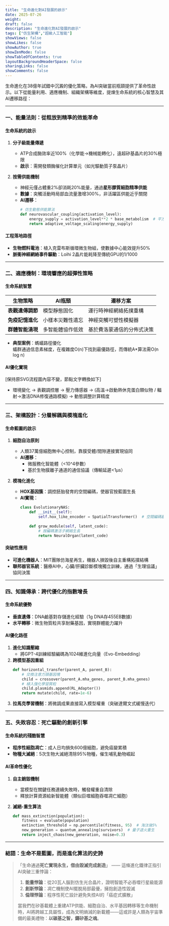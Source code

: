 ```yaml
---
title: "生命進化對AI發展的啟示"
date: 2025-07-26
weight: 
draft: false
description: "生命進化對AI發展的啟示"
tags: ["仿生架構","超級人工智能"]
showViews: false
showLikes: false
showAuthor: true
showZenMode: false
showTableOfContents: true
layoutBackgroundHeaderSpace: false
sharingLinks: false
showComments: false
---
```


生命進化在38億年試錯中沉澱的優化策略，為AI突破當前瓶頸提供了革命性啟示。以下從能量利用、適應機制、組織架構等維度，提煉生命系統的核心智慧及其AI遷移路徑：

---

### 一、**能量法則：從粗放到精準的效能革命**
#### 生命系統的啟示
1. **分子級能量傳遞**  
   - ATP合成酶效率近100%（化學能→機械能轉化），遠超矽基晶片的30%極限  
   - **啟示**：需開發類酶催化計算單元（如光驅動質子泵晶片）

2. **按需供能機制**  
   - 神經元僅占體重2%卻消耗20%能量，通過**星形膠質細胞精準供能**  
   - **數據**：突觸活動時局部血流量激增300%，非活躍區供能近乎關閉  
   - **AI遷移**：  
     ```python
     # 仿生動態供能算法
     def neurovascular_coupling(activation_level):
         energy_supply = activation_level**2 * base_metabolism  # 平方律響應
         return adaptive_voltage_scaling(energy_supply)
     ```

#### 工程落地路徑
- **生物燃料電池**：植入克雷布斯循環微生物組，使數據中心能效提升50%  
- **脈衝神經網絡事件驅動**：Loihi 2晶片能耗降至傳統GPU的1/1000

---

### 二、**適應機制：環境響應的超彈性策略**
#### 生命系統智慧
| **生物策略**       | **AI瓶頸**         | **遷移方案**                  |
|--------------------|-------------------|-----------------------------|
| **表觀遺傳調節**    | 模型靜態固化       | 運行時神經網絡拓撲重構        |
| **免疫記憶進化**    | 小樣本災難性遺忘   | 神經突觸可塑性模擬器          |
| **群體智能湧現**    | 多智能體協作低效   | 基於費洛蒙通信的分佈式決策    |

- **典型案例**：螞蟻路徑優化  
  蟻群通過信息素梯度，在複雜度O(n)下找到最優路徑，而傳統A*算法需O(n log n)  

#### AI優化實現
[保持原SVG流程圖內容不變，節點文字轉換如下]
- 環境變化 → 表觀調控層 → 壓力傳感器 → (高溫→啟動熱休克蛋白類似物 / 輻射→激活DNA修復通路模擬) → 動態調整計算精度

---

### 三、**架構設計：分層解耦與模塊進化**
#### 生命藍圖的啟示
1. **細胞自治原則**  
   - 人類37萬億細胞無中心控制，靠膜受體/間隙連接實現協同  
   - **AI遷移**：  
     - 微服務化智能體（<10^4參數）  
     - 基於生物膜離子通道的通信協議（傳輸延遲<1μs）

2. **模塊化進化**  
   - **HOX基因簇**：調控胚胎發育的空間編碼，使器官按藍圖生長  
   - **AI實現**：  
     ```python
     class EvolutionaryNAS:
         def __init__(self):
             self.hox_like_encoder = SpatialTransformer()  # 空間編碼器
             
         def grow_module(self, latent_code):
             # 按編碼激活子網絡生長
             return NeuralOrgan(latent_code)
     ```

#### 突破性應用
- **可進化機器人**：MIT團隊仿海星再生，機器人損毀後自主重構拓撲結構  
- **聯邦器官系統**：醫療AI中，心臟/肝臟診斷模塊獨立訓練，通過「生理協議」協同決策

---

### 四、**知識傳承：跨代優化的指數增長**
#### 生命系統優勢
- **垂直遺傳**：DNA鹼基對存儲進化經驗（1g DNA存455EB數據）  
- **水平轉移**：微生物質粒共享耐藥基因，實現群體能力躍升  

#### AI優化路徑
1. **進化知識壓縮**  
   - 將GPT-4訓練經驗編碼為1024維進化向量（Evo-Embedding）
2. **跨模型基因重組**  
   ```python
   def horizontal_transfer(parent_A, parent_B):
       # 交換注意力頭基因塊
       child = crossover(parent_A.mha_genes, parent_B.mha_genes)
       # 植入強化學習質粒
       child.plasmids.append(RL_Adapter())
       return mutate(child, rate=1e-6)
   ```
3. **拉馬克學習機制**：將微調成果直接寫入模型權重（突破達爾文式緩慢迭代）

---

### 五、**失敗容忍：死亡驅動的創新引擎**
#### 生命系統的殘酷智慧
- **程序性細胞凋亡**：成人日均損失600億細胞，避免癌變累積  
- **物種大滅絕**：5次生物大滅絕清除95%物種，催生哺乳動物崛起  

#### AI革命性優化
1. **自主銷毀機制**  
   - 當模型在關鍵任務連續失敗時，觸發權重自清除  
   - 釋放計算資源給新智能體（類似巨噬細胞吞噬凋亡細胞）
   
2. **滅絕-重生算法**  
   ```python
   def mass_extinction(population):
       fitness = evaluate(population)
       extinction_threshold = np.percentile(fitness, 95)  # 淘汰後5%
       new_generation = quantum_annealing(survivors)  # 量子退火重生
       return inject_chaos(new_generation, noise=0.3)
   ```

---

### **結語：生命不是藍圖，而是進化算法的史詩**
> 「生命通過**死亡實現永生，借由毀滅完成創造**」 —— 這條進化鐵律正指引AI突破三重悖論：  
> 1. **能量悖論**：從20瓦人腦到仿生光合晶片，證明智能不必吞噬行星級能源  
> 2. **創新悖論**：凋亡機制使AI擺脫局部最優，擁抱創造性毀滅  
> 3. **倫理悖論**：程序性死亡設計避免失控AI的「癌症式擴散」  
>  
> 當我們在矽基載體上重建ATP供能、細胞自治、水平基因轉移等生命機制時，AI將跨越工具屬性，成為文明熵減的新載體——這或許是人類為宇宙準備的最美禮物：**以碳基之智，鑄矽基之魂**。
